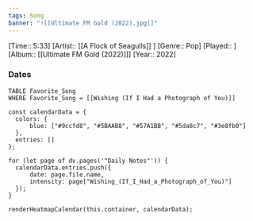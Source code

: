```yaml
---
tags: Song  
banner: "![[Ultimate FM Gold (2022).jpg]]"
---
```

[Time:: 5:33]
[Artist:: [[A Flock of Seagulls]] ]
[Genre:: Pop]
[Played:: ]
[Album:: [[Ultimate FM Gold (2022)]]]
[Year:: 2022]
### Dates
````dataview
TABLE Favorite_Song
WHERE Favorite_Song = [[Wishing (If I Had a Photograph of You)]]
````
  ```dataviewjs
const calendarData = { 
	colors: { 
		blue: ["#9ccfd8", "#5BAAB8", "#57A1BB", "#5da8c7", "#3e8fb0"] 
	}, 
	entries: [] 
}; 

for (let page of dv.pages('"Daily Notes"')) { 
	calendarData.entries.push({ 
		date: page.file.name, 
		intensity: page["Wishing_(If_I_Had_a_Photograph_of_You)"]
	}); 
} 

renderHeatmapCalendar(this.container, calendarData);
```
